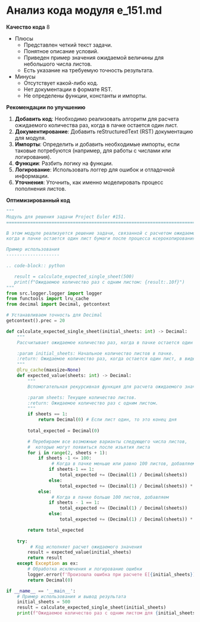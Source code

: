 # Анализ кода модуля e_151.md

**Качество кода**
8
- Плюсы
    - Представлен четкий текст задачи.
    - Понятное описание условий.
    - Приведен пример значения ожидаемой величины для небольшого числа листов.
    - Есть указание на требуемую точность результата.
- Минусы
    - Отсутствует какой-либо код.
    - Нет документации в формате RST.
    - Не определены функции, константы и импорты.

**Рекомендации по улучшению**

1. **Добавить код**: Необходимо реализовать алгоритм для расчета ожидаемого количества раз, когда в пачке остается один лист.
2. **Документирование**: Добавить reStructuredText (RST) документацию для модуля.
3. **Импорты**: Определить и добавить необходимые импорты, если таковые потребуются (например, для работы с числами или логирования).
4. **Функции**: Разбить логику на функции.
5. **Логирование**: Использовать логгер для ошибок и отладочной информации.
6. **Уточнения**: Уточнить, как именно моделировать процесс пополнения листов.

**Оптимизированный код**
```python
"""
Модуль для решения задачи Project Euler #151.
=========================================================================================

В этом модуле реализуется решение задачи, связанной с расчетом ожидаемого количества случаев,
когда в пачке остается один лист бумаги после процесса ксерокопирования.

Пример использования
--------------------

.. code-block:: python

   result = calculate_expected_single_sheet(500)
   print(f"Ожидаемое количество раз с одним листом: {result:.10f}")
"""
from src.logger.logger import logger
from functools import lru_cache
from decimal import Decimal, getcontext

# Устанавливаем точность для Decimal
getcontext().prec = 20

def calculate_expected_single_sheet(initial_sheets: int) -> Decimal:
    """
    Рассчитывает ожидаемое количество раз, когда в пачке остается один лист бумаги.

    :param initial_sheets: Начальное количество листов в пачке.
    :return: Ожидаемое количество раз, когда остается один лист, в виде Decimal.
    """
    @lru_cache(maxsize=None)
    def expected_value(sheets: int) -> Decimal:
        """
        Вспомогательная рекурсивная функция для расчета ожидаемого значения.

        :param sheets: Текущее количество листов.
        :return: Ожидаемое количество раз с одним листом.
        """
        if sheets == 1:
            return Decimal(0) # Если лист один, то это конец дня
        
        total_expected = Decimal(0)

        # Перебираем все возможные варианты следующего числа листов,
        #  которые могут появиться после изъятия листа
        for i in range(2, sheets + 1):
            if sheets -1 <= 100:
                 # Когда в пачке меньше или равно 100 листов, добавляем
                if sheets-1 == 1:
                    total_expected += (Decimal(1) / Decimal(sheets))
                else:
                    total_expected += (Decimal(1) / Decimal(sheets)) * expected_value(sheets + 1 - 1)
            else:
                 # Когда в пачке больше 100 листов, добавляем
                if sheets - 1 == 1:
                    total_expected += (Decimal(1) / Decimal(sheets))
                else:
                    total_expected += (Decimal(1) / Decimal(sheets)) * expected_value(sheets - 1)

        return total_expected
    
    try:
         # Код исполняет расчет ожидаемого значения
        result = expected_value(initial_sheets)
        return result
    except Exception as ex:
        # Обработка исключения и логирование ошибки
        logger.error(f'Произошла ошибка при расчете E[{initial_sheets}]: {ex}')
        return Decimal(0)

if __name__ == '__main__':
    # Пример использования и вывод результата
    initial_sheets = 500
    result = calculate_expected_single_sheet(initial_sheets)
    print(f"Ожидаемое количество раз с одним листом для {initial_sheets} листов: {result:.10f}")
```